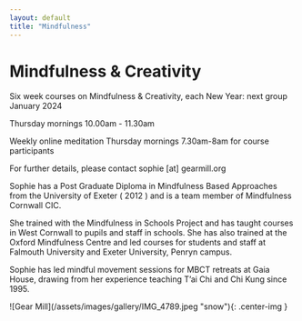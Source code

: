 ```yaml
---
layout: default
title: "Mindfulness"
---
```


# Mindfulness & Creativity
 
<div class="col-left" markdown="1">
Six week courses on Mindfulness & Creativity, each New Year: next group January 2024

Thursday mornings 10.00am - 11.30am 

Weekly online meditation Thursday mornings 7.30am-8am for course participants

For further details, please contact sophie [at] gearmill.org

Sophie has a Post Graduate Diploma in Mindfulness Based Approaches from the University of Exeter ( 2012 ) and is a team member of Mindfulness Cornwall CIC.

She trained with the Mindfulness in Schools Project and has taught courses in West Cornwall to pupils and staff in schools. She has also trained at the Oxford Mindfulness Centre and led courses for students and staff at Falmouth University and Exeter University, Penryn campus.

Sophie has led mindful movement sessions for MBCT retreats at Gaia House, drawing from her experience teaching T’ai Chi and Chi Kung since 1995.
</div>


<div class="col-right" markdown="1">
![Gear Mill](/assets/images/gallery/IMG_4789.jpeg "snow"){: .center-img }
</div>

